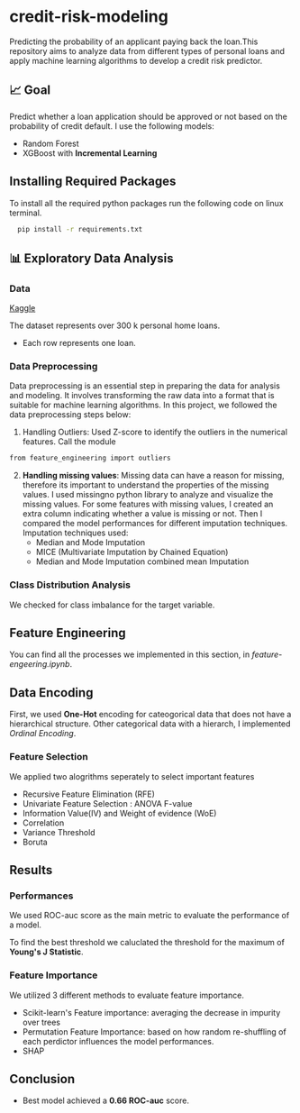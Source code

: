 # credit-risk-modeling
Predicting the probability of an applicant paying back the loan.This repository aims to analyze data from different types of personal loans and apply machine learning algorithms to develop a credit risk predictor. 



## 📈 Goal
Predict whether a loan application should be approved or not based on the probability of credit default. I use the following models:
- Random Forest
- XGBoost with **Incremental Learning**


## Installing Required Packages

To install all the required python packages run the following code on linux terminal. 

```bash
  pip install -r requirements.txt
```

  
## 📊 Exploratory Data Analysis

### Data

[Kaggle](https://www.kaggle.com/competitions/home-credit-default-risk/data)

The dataset represents over 300 k personal home loans.

- Each row represents one loan.


### Data Preprocessing

Data preprocessing is an essential step in preparing the data for analysis and modeling. It involves transforming the raw data into a format that is suitable for machine learning algorithms. In this project, we followed the data preprocessing steps below:

1. Handling Outliers: Used Z-score to identify the outliers in the numerical features. Call the module
  ```bash
  from feature_engineering import outliers
  ```
2. **Handling missing values**: Missing data can have a reason for missing, therefore its important to understand the properties of the missing values.
   I used missingno python library to analyze and visualize the missing values. For some features with missing values, I created an extra column indicating whether a value is missing or not.
   Then I compared the model performances for different imputation techniques. Imputation techniques used:
   * Median and Mode Imputation
   * MICE (Multivariate Imputation by Chained Equation)
   * Median and Mode Imputation combined mean Imputation


### Class Distribution Analysis

 We checked for class imbalance for the target variable.



## Feature Engineering

You can find all the processes we implemented in this section, in _feature-engeering.ipynb_. 


## Data Encoding

First, we used **One-Hot** encoding for cateogorical data that does not have a hierarchical structure. 
Other categorical data with a hierarch, I implemented _Ordinal Encoding_. 


### Feature Selection

We applied two alogrithms seperately to select important features 
- Recursive Feature Elimination (RFE)
- Univariate Feature Selection : ANOVA F-value
- Information Value(IV) and Weight of evidence (WoE)
- Correlation
- Variance Threshold
- Boruta 

## Results

### Performances

We used ROC-auc score as the main metric to evaluate the performance of a model.

To find the best threshold we caluclated the threshold for the maximum of **Young's J Statistic**. 

### Feature Importance 

We utilized 3 different methods to evaluate feature importance.
- Scikit-learn's Feature importance: averaging the decrease in impurity over trees
- Permutation Feature Importance: based on how random re-shuffling of each perdictor influences the model performances. 
- SHAP


## Conclusion

- Best model achieved a **0.66 ROC-auc** score.   
